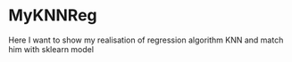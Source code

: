 # MyKNNReg
Here I want to show my realisation of regression algorithm KNN and match him with sklearn model
